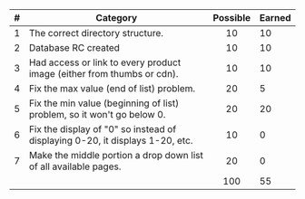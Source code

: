 
| # |  Category                                                                                           | Possible | Earned|
|---|-----------------------------------------------------------------------------------------------------|:--------:|:------|
| 1 | The correct directory structure.                                                                    |   10     |   10  |
| 2 | Database RC created                                                                                 |   10     |   10  |
| 3 | Had access or link to every product image (either from thumbs or cdn).                              |   10     |   10  |
| 4 | Fix the max value (end of list) problem.                                                            |   20     |   5  |
| 5 | Fix the min value (beginning of list) problem, so it won't go below 0.                              |   20     |   20  |
| 6 | Fix the display of "0" so instead of displaying 0-20, it displays 1-20, etc.                        |   10     |   0  |
| 7 | Make the middle portion a drop down list of all available pages.                                    |   20     |   0  |
|   |                                                                                                     |   100    |  55  |
